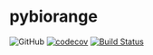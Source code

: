 # pybiorange

![GitHub](https://img.shields.io/github/license/gfederix/pybiorange)
[![codecov](https://codecov.io/gh/gfederix/pybiorange/branch/master/graph/badge.svg?token=HS20B0MZDX)](https://codecov.io/gh/gfederix/pybiorange)
[![Build Status](https://travis-ci.org/gfederix/pybiorange.svg?branch=master)](https://travis-ci.org/gfederix/pybiorange)
